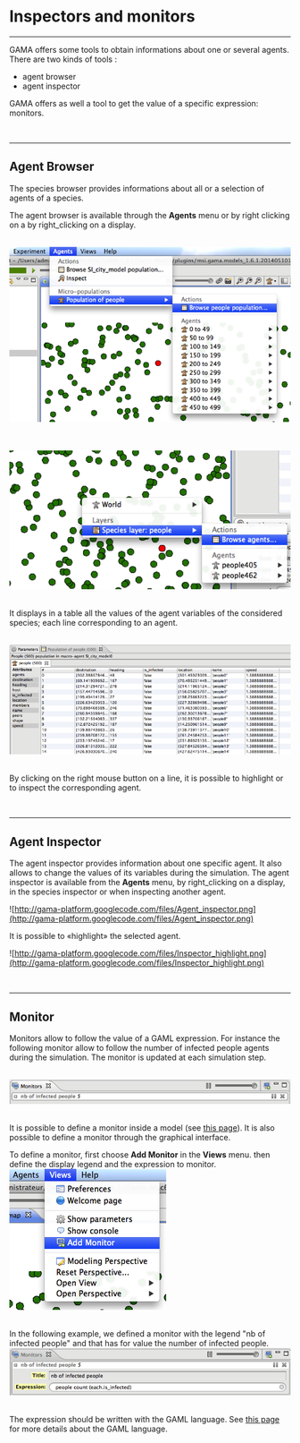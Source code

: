 # Inspectors and monitors

---

GAMA offers some tools to obtain informations about one or several agents. There are two kinds of tools :
  * agent browser
  * agent inspector

GAMA offers as well a tool to get the value of a specific expression: monitors.


<br />

---

## Agent Browser
The species browser provides informations about all or a selection of agents of a species.

The agent browser is available through the **Agents** menu or by right clicking on a by right\_clicking on a display.

<br /> <img src='images/inspector/browse-menu.png' /> <br />
<br />

<br /> <img src='images/inspector/browse_right_clicking.png' /> <br />
<br />

It displays in a table all the values of the agent variables of the considered species; each line corresponding to an agent.


<br /> <img src='images/inspector/browse_result.png' /> <br />
<br />


By clicking on the right mouse button on a line, it is possible to highlight or to inspect the corresponding agent.

<br />

---

## Agent Inspector
The agent inspector provides information about one specific agent. It also allows to change the values of its variables during the simulation. The agent inspector is available from the **Agents** menu, by right\_clicking on a display, in the species inspector or when inspecting another agent.


![http://gama-platform.googlecode.com/files/Agent_inspector.png](http://gama-platform.googlecode.com/files/Agent_inspector.png)

It is possible to «highlight» the selected agent.


![http://gama-platform.googlecode.com/files/Inspector_highlight.png](http://gama-platform.googlecode.com/files/Inspector_highlight.png)

<br />

---

## Monitor
Monitors allow to follow the value of a GAML expression. For instance the following monitor allow to follow the number of infected people agents during the simulation. The monitor is updated at each simulation step.

<br /> <img src='images/inspector/monitor.png' /> <br />
<br />

It is possible to define a monitor inside a model (see [this page](G__DefiningMonitorsAndInspectors)). It is also possible to define a monitor through the graphical interface.

To define a monitor, first choose **Add Monitor** in the **Views** menu. then define the display legend and the expression to monitor.
<br /> <img src='images/inspector/add_monitor.png' /> <br />
<br />

In the following example, we defined a monitor with the legend "nb of infected people" and that has for value the number of infected people.
<br /> <img src='images/inspector/monitor_definition.png' /> <br />
<br />

The expression should be written with the GAML language. See [this page](G__GamlReference) for more details about the GAML language.